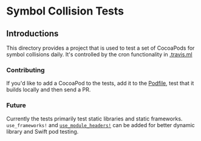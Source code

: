 # Symbol Collision Tests

## Introductions

This directory provides a project that is used to test a set of CocoaPods for symbol
collisions daily.  It's controlled by the cron functionality in
[.travis.ml](../.travis.yml)

### Contributing

If you'd like to add a CocoaPod to the tests, add it to the
[Podfile](Podfile), test that it builds locally and then send a PR.

### Future

Currently the tests primarily test static libraries and static frameworks.
`use_frameworks!` and 
[`use_module_headers!`](http://blog.cocoapods.org/CocoaPods-1.5.0/) can be
added for better dynamic library and Swift pod testing.
